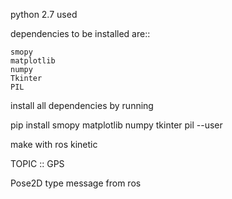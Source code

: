 python 2.7 used

dependencies to be installed are::

	smopy
	matplotlib
	numpy
	Tkinter
	PIL

install all dependencies by running

pip install smopy matplotlib numpy tkinter pil --user

make with ros kinetic

TOPIC :: GPS

Pose2D type message from ros
